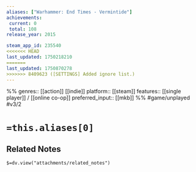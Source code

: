 ```yaml
---
aliases: ["Warhammer: End Times - Vermintide"]
achievements:
 current: 0
 total: 108
release_year: 2015

steam_app_id: 235540
<<<<<<< HEAD
last_updated: 1750218210
=======
last_updated: 1750870278
>>>>>>> 8409623 ([SETTINGS] Added ignore list.)
---
```

%%
genres:: [[action]] [[indie]]
platform:: [[steam]]
features:: [[single player]] / [[online co-op]]
preferred_input:: [[mkb]]
%%
#game/unplayed
#v3/2

# `=this.aliases[0]`
## Related Notes
`$=dv.view("attachments/related_notes")`